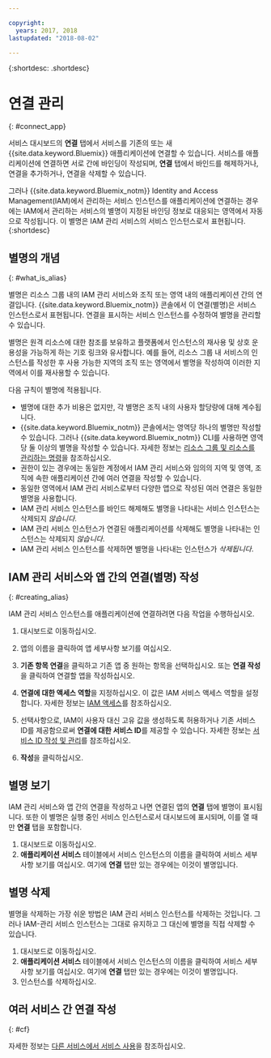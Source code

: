 ```yaml
---

copyright:
  years: 2017, 2018
lastupdated: "2018-08-02"

---
```


{:shortdesc: .shortdesc}

# 연결 관리
{: #connect_app}

서비스 대시보드의 **연결** 탭에서 서비스를 기존의 또는 새 {{site.data.keyword.Bluemix}} 애플리케이션에 연결할 수 있습니다. 서비스를 애플리케이션에 연결하면 서로 간에 바인딩이 작성되며, **연결** 탭에서 바인드를 해제하거나, 연결을 추가하거나, 연결을 삭제할 수 있습니다.

그러나 {{site.data.keyword.Bluemix_notm}} Identity and Access Management(IAM)에서 관리하는 서비스 인스턴스를 애플리케이션에 연결하는 경우에는 IAM에서 관리하는 서비스의 별명이 지정된 바인딩 정보로 대응되는 영역에서 자동으로 작성됩니다. 이 별명은 IAM 관리 서비스의 서비스 인스턴스로서 표현됩니다.
{:shortdesc}

## 별명의 개념
{: #what_is_alias}

별명은 리소스 그룹 내의 IAM 관리 서비스와 조직 또는 영역 내의 애플리케이션 간의 연결입니다. {{site.data.keyword.Bluemix_notm}} 콘솔에서 이 연결(별명)은 서비스 인스턴스로서 표현됩니다. 연결을 표시하는 서비스 인스턴스를 수정하여 별명을 관리할 수 있습니다.

별명은 원격 리소스에 대한 참조를 보유하고 플랫폼에서 인스턴스의 재사용 및 상호 운용성을 가능하게 하는 기호 링크와 유사합니다. 예를 들어, 리소스 그룹 내 서비스의 인스턴스를 작성한 후 사용 가능한 지역의 조직 또는 영역에서 별명을 작성하여 이러한 지역에서 이를 재사용할 수 있습니다.

다음 규칙이 별명에 적용됩니다.

* 별명에 대한 추가 비용은 없지만, 각 별명은 조직 내의 사용자 할당량에 대해 계수됩니다.
* {{site.data.keyword.Bluemix_notm}} 콘솔에서는 영역당 하나의 별명만 작성할 수 있습니다. 그러나 {{site.data.keyword.Bluemix_notm}} CLI를 사용하면 영역당 둘 이상의 별명을 작성할 수 있습니다. 자세한 정보는 [리소스 그룹 및 리소스를 관리하는 명령](/docs/cli/reference/ibmcloud/cli_resource_group.html#ibmcloud_commands_resource)을 참조하십시오.
* 권한이 있는 경우에는 동일한 계정에서 IAM 관리 서비스와 임의의 지역 및 영역, 조직에 속한 애플리케이션 간에 여러 연결을 작성할 수 있습니다.
* 동일한 영역에서 IAM 관리 서비스로부터 다양한 앱으로 작성된 여러 연결은 동일한 별명을 사용합니다.
* IAM 관리 서비스 인스턴스를 바인드 해제해도 별명을 나타내는 서비스 인스턴스는 삭제되지 *않습니다*.
* IAM 관리 서비스 인스턴스가 연결된 애플리케이션를 삭제해도 별명을 나타내는 인스턴스는 삭제되지 *않습니다*.
* IAM 관리 서비스 인스턴스를 삭제하면 별명을 나타내는 인스턴스가 *삭제됩니다*.

## IAM 관리 서비스와 앱 간의 연결(별명) 작성
{: #creating_alias}

IAM 관리 서비스 인스턴스를 애플리케이션에 연결하려면 다음 작업을 수행하십시오.

1. 대시보드로 이동하십시오.

2. 앱의 이름을 클릭하여 앱 세부사항 보기를 여십시오.

3. **기존 항목 연결**을 클릭하고 기존 앱 중 원하는 항목을 선택하십시오. 또는 **연결 작성**을 클릭하여 연결할 앱을 작성하십시오.

4. **연결에 대한 액세스 역할**을 지정하십시오. 이 값은 IAM 서비스 액세스 역할을 설정합니다. 자세한 정보는 [IAM 액세스](/docs/iam/users_roles.html#userroles)를 참조하십시오.

5. 선택사항으로, IAM이 사용자 대신 고유 값을 생성하도록 허용하거나 기존 서비스 ID를 제공함으로써 **연결에 대한 서비스 ID**를 제공할 수 있습니다. 자세한 정보는 [서비스 ID 작성 및 관리](/docs/iam/serviceid.html#serviceids)를 참조하십시오.

6. **작성**을 클릭하십시오.

## 별명 보기

IAM 관리 서비스와 앱 간의 연결을 작성하고 나면 연결된 앱의 **연결** 탭에 별명이 표시됩니다. 또한 이 별명은 실행 중인 서비스 인스턴스로서 대시보드에 표시되며, 이를 열 때만 **연결** 탭을 포함합니다.

1. 대시보드로 이동하십시오.
2. **애플리케이션 서비스** 테이블에서 서비스 인스턴스의 이름을 클릭하여 서비스 세부사항 보기를 여십시오. 여기에 **연결** 탭만 있는 경우에는 이것이 별명입니다.

## 별명 삭제

별명을 삭제하는 가장 쉬운 방법은 IAM 관리 서비스 인스턴스를 삭제하는 것입니다. 그러나 IAM-관리 서비스 인스턴스는 그대로 유지하고 그 대신에 별명을 직접 삭제할 수 있습니다.

1. 대시보드로 이동하십시오.
2. **애플리케이션 서비스** 테이블에서 서비스 인스턴스의 이름을 클릭하여 서비스 세부사항 보기를 여십시오. 여기에 **연결** 탭만 있는 경우에는 이것이 별명입니다.
3. 인스턴스를 삭제하십시오.

## 여러 서비스 간 연결 작성
{: #cf}

자세한 정보는 [다른 서비스에서 서비스 사용](/docs/resources/s2s.html#s2s_binding)을 참조하십시오.
